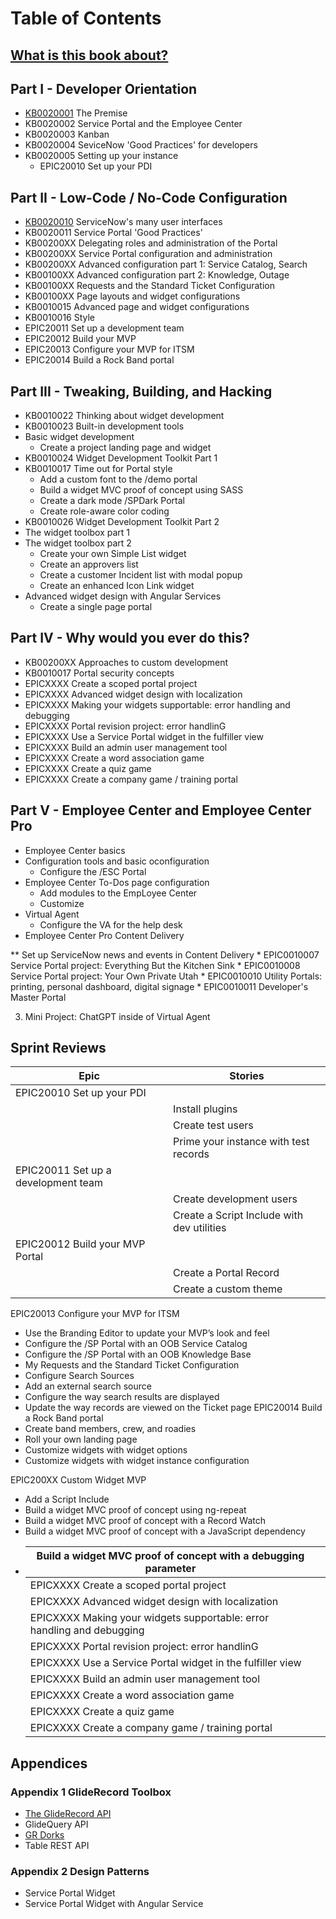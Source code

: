 # Table of Contents

## [What is this book about?](ch00.md)

## Part I - Developer Orientation

* [KB0020001](KB0020001.md) The Premise
* KB0020002 Service Portal and the Employee Center
* KB0020003 Kanban
* KB0020004 SeviceNow 'Good Practices' for developers
* KB0020005 Setting up your instance
  * EPIC20010 Set up your PDI

## Part II - Low-Code / No-Code Configuration

* [KB0020010](KB0010010.md) ServiceNow's many user interfaces
* KB0020011 Service Portal 'Good Practices'
* KB00200XX Delegating roles and administration of the Portal
* KB00200XX Service Portal configuration and administration
* KB00200XX Advanced configuration part 1: Service Catalog, Search
* KB00100XX Advanced configuration part 2: Knowledge, Outage
* KB00100XX Requests and the Standard Ticket Configuration
* KB00100XX Page layouts and widget configurations
* KB0010015 Advanced page and widget configurations
* KB0010016 Style
* EPIC20011 Set up a development team
* EPIC20012 Build your MVP
* EPIC20013 Configure your MVP for ITSM
* EPIC20014 Build a Rock Band portal

## Part III - Tweaking, Building, and Hacking

* KB0010022 Thinking about widget development
* KB0010023 Built-in development tools
* Basic widget development
  * Create a project landing page and widget
* KB0010024 Widget Development Toolkit Part 1
* KB0010017 Time out for Portal style
  * Add a custom font to the /demo portal
  * Build a widget MVC proof of concept using SASS
  * Create a dark mode /SPDark Portal
  * Create role-aware color coding
* KB0010026 Widget Development Toolkit Part 2
* The widget toolbox part 1
* The widget toolbox part 2
  * Create your own Simple List widget
  * Create an approvers list
  * Create a customer Incident list with modal popup
  * Create an enhanced Icon Link widget
* Advanced widget design with Angular Services
  * Create a single page portal

## Part IV - Why would you ever do this?

* KB00200XX Approaches to custom development
* KB0010017 Portal security concepts
* EPICXXXX Create a scoped portal project
* EPICXXXX Advanced widget design with localization
* EPICXXXX Making your widgets supportable: error handling and debugging
* EPICXXXX Portal revision project: error handlinG
* EPICXXXX Use a Service Portal widget in the fulfiller view
* EPICXXXX Build an admin user management tool
* EPICXXXX Create a word association game
* EPICXXXX Create a quiz game
* EPICXXXX Create a company game / training portal

## Part V - Employee Center and Employee Center Pro

* Employee Center basics
* Configuration tools and basic oconfiguration
  * Configure the /ESC Portal
* Employee Center To-Dos page configuration
  * Add modules to the EmpLoyee Center
  * Customize
* Virtual Agent
  * Configure the VA for the help desk
* Employee Center Pro Content Delivery

** Set up ServiceNow news and events in Content Delivery
    * EPIC0010007 Service Portal project: Everything But the Kitchen Sink
    * EPIC0010008 Service Portal project: Your Own Private Utah
    * EPIC0010010 Utility Portals: printing, personal dashboard, digital signage
    * EPIC0010011 Developer's Master Portal

3. Mini Project: ChatGPT inside of Virtual Agent

## Sprint Reviews

| Epic                      | Stories                                  |
| ------------------------- | ------------------------------------- |
| EPIC20010 Set up your PDI |                                       |
|                           | Install plugins                       |
|                           | Create test users                     |
|                           | Prime your instance with test records |
| EPIC20011 Set up a development team | |
|                           |Create development users
|                           |Create a Script Include with dev utilities
| EPIC20012 Build your MVP Portal | |
|                           |Create a Portal Record
|                           |Create a custom theme


  EPIC20013 Configure your MVP for ITSM
* Use the Branding Editor to update your MVP’s look and feel
* Configure the /SP Portal with an OOB Service Catalog
* Configure the /SP Portal with an OOB Knowledge Base
* My Requests and the Standard Ticket Configuration
* Configure Search Sources
* Add an external search source
* Configure the way search results are displayed
* Update the way records are viewed on the Ticket page
  EPIC20014 Build a Rock Band portal
* Create band members, crew, and roadies
* Roll your own landing page
* Customize widgets with widget options
* Customize widgets with widget instance configuration

EPIC200XX  Custom Widget MVP

* Add a Script Include
* Build a widget MVC proof of concept using ng-repeat
* Build a widget MVC proof of concept with a Record Watch
* Build a widget MVC proof of concept with a JavaScript dependency
* | Build a widget MVC proof of concept with a debugging parameter         |  |
  | ---------------------------------------------------------------------- | - |
  | EPICXXXX Create a scoped portal project                                |  |
  | EPICXXXX Advanced widget design with localization                      |  |
  | EPICXXXX Making your widgets supportable: error handling and debugging |  |
  | EPICXXXX Portal revision project: error handlinG                       |  |
  | EPICXXXX Use a Service Portal widget in the fulfiller view             |  |
  | EPICXXXX Build an admin user management tool                           |  |
  | EPICXXXX Create a word association game                                |  |
  | EPICXXXX Create a quiz game                                            |  |
  | EPICXXXX Create a company game / training portal                       |  |

## Appendices

### Appendix 1 GlideRecord Toolbox

* [The GlideRecord API](a2_01.md)
* GlideQuery API
* [GR Dorks](a2_02.md)
* Table REST API

### Appendix 2 Design Patterns

* Service Portal Widget
* Service Portal Widget with Angular Service
